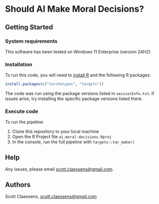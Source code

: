 # Should AI Make Moral Decisions?

## Getting Started

### System requirements

This software has been tested on Windows 11 Enterprise (version 24H2).

### Installation

To run this code, you will need to [install R](https://www.r-project.org/) and 
the following R packages:

```r
install.packages(c("tarchetypes", "targets"))
```

The code was run using the package versions listed in `sessionInfo.txt`. If
issues arise, try installing the specific package versions listed there.

### Execute code

To run the pipeline:

1. Clone this repository to your local machine
2. Open the R Project file `ai-moral-decisions.Rproj`
3. In the console, run the full pipeline with `targets::tar_make()`

## Help

Any issues, please email scott.claessens@gmail.com.

## Authors

Scott Claessens, scott.claessens@gmail.com
